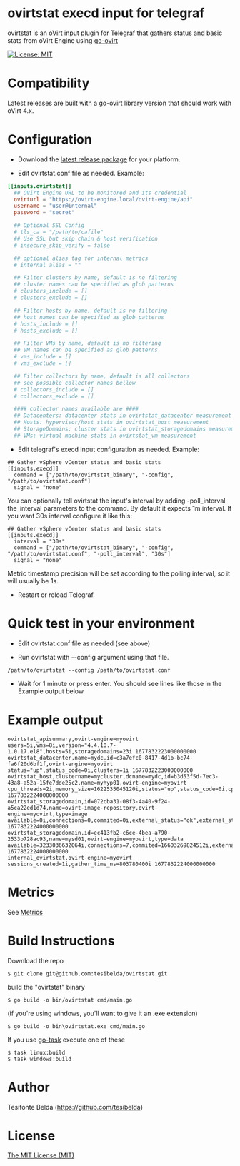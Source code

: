 # ovirtstat execd input for telegraf

ovirtstat is an [oVirt](https://www.ovirt.org/) input plugin for [Telegraf](https://github.com/influxdata/telegraf) that gathers status and basic stats from oVirt Engine using [go-ovirt](https://github.com/ovirt/go-ovirt)

[![License: MIT](https://img.shields.io/badge/License-MIT-yellow.svg)](https://github.com/tesibelda/ovirtstat/raw/master/LICENSE)

# Compatibility

Latest releases are built with a go-ovirt library version that should work with oVirt 4.x. 

# Configuration

* Download the [latest release package](https://github.com/tesibelda/ovirtstat/releases/latest) for your platform.

* Edit ovirtstat.conf file as needed. Example:

```toml
[[inputs.ovirtstat]]
  ## OVirt Engine URL to be monitored and its credential
  ovirturl = "https://ovirt-engine.local/ovirt-engine/api"
  username = "user@internal"
  password = "secret"

  ## Optional SSL Config
  # tls_ca = "/path/to/cafile"
  ## Use SSL but skip chain & host verification
  # insecure_skip_verify = false

  ## optional alias tag for internal metrics
  # internal_alias = ""

  ## Filter clusters by name, default is no filtering
  ## cluster names can be specified as glob patterns
  # clusters_include = []
  # clusters_exclude = []

  ## Filter hosts by name, default is no filtering
  ## host names can be specified as glob patterns
  # hosts_include = []
  # hosts_exclude = []

  ## Filter VMs by name, default is no filtering
  ## VM names can be specified as glob patterns
  # vms_include = []
  # vms_exclude = []

  ## Filter collectors by name, default is all collectors
  ## see possible collector names bellow
  # collectors_include = []
  # collectors_exclude = []

  #### collector names available are ####
  ## Datacenters: datacenter stats in ovirtstat_datacenter measurement
  ## Hosts: hypervisor/host stats in ovirtstat_host measurement
  ## StorageDomains: cluster stats in ovirtstat_storagedomains measurement
  ## VMs: virtual machine stats in ovirtstat_vm measurement
```

* Edit telegraf's execd input configuration as needed. Example:

```
## Gather vSphere vCenter status and basic stats
[[inputs.execd]]
  command = ["/path/to/ovirtstat_binary", "-config", "/path/to/ovirtstat.conf"]
  signal = "none"
```

You can optionally tell ovirtstat the input's interval by adding -poll_interval the_interval parameters to the command. By default it expects 1m interval. If you want 30s interval configure it like this:
```
## Gather vSphere vCenter status and basic stats
[[inputs.execd]]
  interval = "30s"
  command = ["/path/to/ovirtstat_binary", "-config", "/path/to/ovirtstat.conf", "-poll_interval", "30s"]
  signal = "none"
```
Metric timestamp precision will be set according to the polling interval, so it will usually be 1s.

* Restart or reload Telegraf.

# Quick test in your environment

* Edit ovirtstat.conf file as needed (see above)

* Run ovirtstat with --config argument using that file.
```
/path/to/ovirtstat --config /path/to/ovirtstat.conf
```

* Wait for 1 minute or press enter. You should see lines like those in the Example output below.


# Example output

```plain
ovirtstat_apisummary,ovirt-engine=myovirt users=5i,vms=8i,version="4.4.10.7-1.0.17.el8",hosts=5i,storagedomains=23i 1677832223000000000
ovirtstat_datacenter,name=mydc,id=c3a7efc0-8417-4d1b-bc74-fa6f20d6bf1f,ovirt-engine=myovirt status="up",status_code=0i,clusters=1i 1677832223000000000
ovirtstat_host,clustername=mycluster,dcname=mydc,id=b3d53f5d-7ec3-43a8-a52a-15fe7dde25c2,name=myhyp01,ovirt-engine=myovirt cpu_threads=2i,memory_size=1622535045120i,status="up",status_code=0i,cpu_cores=16i,cpu_sockets=2i,cpu_speed=800 1677832224000000000
ovirtstat_storagedomain,id=072cba31-08f3-4a40-9f24-a5ca22ed1d74,name=ovirt-image-repository,ovirt-engine=myovirt,type=image available=0i,connections=0,commited=0i,external_status="ok",external_status_code=0,master=false,status="unattached",status_code=5i,used=0i 1677832224000000000
ovirtstat_storagedomain,id=ec413fb2-c6ce-4bea-a790-2533b728ac93,name=mysd01,ovirt-engine=myovirt,type=data available=3233036632064i,connections=7,commited=16603269824512i,external_status="ok",external_status_code=0,master=true,status="",status_code=3i,used=7761005903872i 1677832224000000000
internal_ovirtstat,ovirt-engine=myovirt sessions_created=1i,gather_time_ns=803780400i 1677832224000000000
```

# Metrics
See [Metrics](https://github.com/tesibelda/ovirtstat/blob/master/METRICS.md)

# Build Instructions

Download the repo

    $ git clone git@github.com:tesibelda/ovirtstat.git

build the "ovirtstat" binary

    $ go build -o bin/ovirtstat cmd/main.go
    
 (if you're using windows, you'll want to give it an .exe extension)
 
    $ go build -o bin\ovirtstat.exe cmd/main.go

 If you use [go-task](https://github.com/go-task/task) execute one of these
 
    $ task linux:build
	$ task windows:build

# Author

Tesifonte Belda (https://github.com/tesibelda)

# License

[The MIT License (MIT)](https://github.com/tesibelda/ovirtstat/blob/master/LICENSE)
